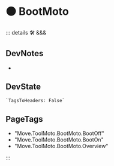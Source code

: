 
# 🟠 <move>BootMoto</move>

::: details 🛠 <dev>&&&</dev>

## DevNotes

-

## DevState

```py
`TagsToHeaders: False`
```

<h2>PageTags</h2>

- "Move.ToolMoto.BootMoto.BootOff"
- "Move.ToolMoto.BootMoto.BootOn"
- "Move.ToolMoto.BootMoto.Overview"

:::
